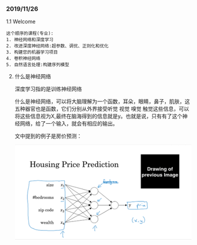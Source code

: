 ### 2019/11/26


1.1 Welcome

    这个顺序的课程(专业):
    1. 神经网络和深度学习
    2. 改进深度神经网络:超参数、调优、正则化和优化
    3. 构建您的机器学习项目
    4. 卷积神经网络
    5. 自然语言处理:构建序列模型

2. 什么是神经网络

    深度学习指的是训练神经网络

    什么是神经网络，可以将大脑理解为一个函数，耳朵，眼睛，鼻子，肌肤，这五种器官也是函数，它们分别从外界接受听觉 视觉 嗅觉 触觉这些信息，可以将这些信息视为X,最终在脑海得到的信息就是y。也就是说，只有有了这个神经网络，给了一个输入，就会有相应的输出。

    文中提到的例子是房价预测：
    
    ![](/深度学习/NG/Images/房价预测.png)



